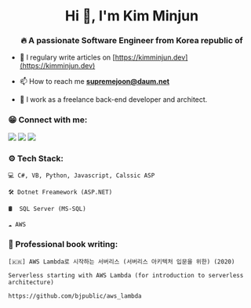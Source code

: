 
<h1 align="center">Hi 👋, I'm Kim Minjun</h1>
<h3 align="center">🔥 A passionate Software Engineer from Korea republic of</h3>

- 📝 I regulary write articles on [https://kimminjun.dev](https://kimminjun.dev)

- 📫 How to reach me **supremejoon@daum.net**

- 💼 I work as a freelance back-end developer and architect.


<h3 align="left">😁 Connect with me:</h3>

[<img src="https://img.shields.io/badge/linkedin-%230077B5.svg?&style=for-the-badge&logo=linkedin&logoColor=white" />](https://www.linkedin.com/in/KimMinJunDev) 
[<img src = "https://img.shields.io/badge/instagram-%23E4405F.svg?&style=for-the-badge&logo=instagram&logoColor=white">](https://www.instagram.com/supremejoon_/)
[<img src = "https://img.shields.io/badge/facebook-%231877F2.svg?&style=for-the-badge&logo=facebook&logoColor=white">](https://www.facebook.com/supremejoon)

<h3 align="left">⚙️ Tech Stack:</h3>


    💻 C#, VB, Python, Javascript, Calssic ASP

    🛠️ Dotnet Freamework (ASP.NET)

    🛢️  SQL Server (MS-SQL)
    
    ☁️ AWS
    
    
<h3 align="left">📖 Professional book writing:</h3>

    [🇰🇷] AWS Lambda로 시작하는 서버리스 (서버리스 아키텍처 입문을 위한) (2020)

    Serverless starting with AWS Lambda (for introduction to serverless architecture)

    https://github.com/bjpublic/aws_lambda

